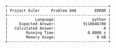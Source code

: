     +--------------------------------------------+
    | Project Euler     Problem 048        ERROR |
    +--------------------------------------------+
    |            Language:                python |
    |     Expected Answer:            9110846700 |
    |   Calculated Answer:                     0 |
    |        Running Time:              0.0000 s |
    |        Memory Usage:                  0 kB |
    +--------------------------------------------+
